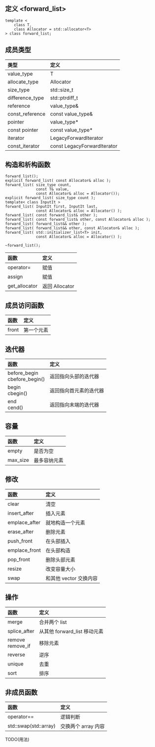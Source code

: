 ## 定义 <forward_list>
```
template <
    class T,
    class Allocator = std::allocator<T>
> class forward_list;
```

## 成员类型
|类型|定义|
|:-|:-|
|value_type|T|
|allocate_type|Allocator|
|size_type|std::size_t|
|difference_type|std::ptrdiff_t|
|reference|value_type&|
|const_reference|const value_type&|
|pointer|value_type*|
|const pointer|const value_type*|
|iterator|LegacyForwardIterator|
|const_iterator|const LegacyForwardIterator|

## 构造和析构函数
```
forward_list();
explicit forward_list( const Allocator& alloc );
forward_list( size_type count,
              const T& value,
              const Allocator& alloc = Allocator());
explicit forward_list( size_type count );
template< class InputIt >
forward_list( InputIt first, InputIt last,
              const Allocator& alloc = Allocator() );
forward_list( const forward_list& other );
forward_list( const forward_list& other, const Allocator& alloc );
forward_list( forward_list&& other );
forward_list( forward_list&& other, const Allocator& alloc );
forward_list( std::initializer_list<T> init,
              const Allocator& alloc = Allocator() );

~forward_list();
```
|函数|定义|
|:-|:-|
|operator=|赋值|
|assign|赋值|
|get_allocator|返回 Allocator|

## 成员访问函数
|函数|定义|
|:-|:-|
|front|第一个元素|

## 迭代器
|函数|定义|
|:-|:-|
|before_begin<br>cbefore_begin()|返回指向头部的迭代器|
|begin<br>cbegin()|返回指向首元素的迭代器|
|end<br>cend()|返回指向末端的迭代器|

## 容量
|函数|定义|
|:-|:-|
|empty|是否为空|
|max_size|最多容纳元素|

## 修改
|函数|定义|
|:-|:-|
|clear|清空|
|insert_after|插入元素|
|emplace_after|就地构造一个元素|
|erase_after|删除元素|
|push_front|在头部插入|
|emplace_front|在头部构造|
|pop_front|删除头部元素|
|resize|改变容量大小|
|swap|和其他 vector 交换内容|

## 操作
|函数|定义|
|:-|:-|
|merge|合并两个 list|
|splice_after|从其他 forward_list 移动元素|
|remove<br>remove_if|移除元素|
|reverse|逆序|
|unique|去重|
|sort|排序|

## 非成员函数
|函数|定义|
|:-|:-|
|operator==|逻辑判断|
|std::swap(std::array)|交换两个 array 内容|

TODO(用法)
